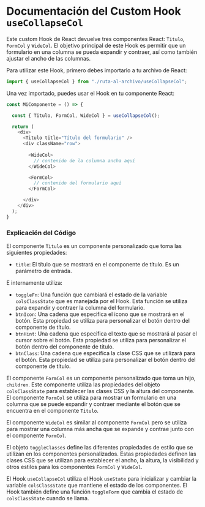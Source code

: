 # Documentación del Custom Hook `useCollapseCol`

Este custom Hook de React devuelve tres componentes React: `Titulo`, `FormCol` y `WideCol`. El objetivo principal de este Hook es permitir que un formulario en una columna se pueda expandir y contraer, así como también ajustar el ancho de las columnas.

Para utilizar este Hook, primero debes importarlo a tu archivo de React:

```javascript
import { useCollapseCol } from "./ruta-al-archivo/useCollapseCol";
```

Una vez importado, puedes usar el Hook en tu componente React:

```javascript
const MiComponente = () => {

  const { Titulo, FormCol, WideCol } = useCollapseCol();

  return (
    <div>
      <Titulo title="Título del formulario" />
      <div className="row">
      
        <WideCol>
          // contenido de la columna ancha aquí
        </WideCol>

        <FormCol>
          // contenido del formulario aquí
        </FormCol>

      </div>
    </div>
  );
}
```


### Explicación del Código

El componente `Titulo` es un componente personalizado que toma las siguientes propiedades:

- `title`: El título que se mostrará en el componente de título. Es un parámetro de entrada.

E internamente utiliza:
- `toggleFn`: Una función que cambiará el estado de la variable `colsClassState` que es manejada por el Hook. Esta función se utiliza para expandir y contraer la columna del formulario.
- `btnIcon`: Una cadena que especifica el icono que se mostrará en el botón. Esta propiedad se utiliza para personalizar el botón dentro del componente de título.
- `btnHint`: Una cadena que especifica el texto que se mostrará al pasar el cursor sobre el botón. Esta propiedad se utiliza para personalizar el botón dentro del componente de título.
- `btnClass`: Una cadena que especifica la clase CSS que se utilizará para el botón. Esta propiedad se utiliza para personalizar el botón dentro del componente de título.

El componente `FormCol` es un componente personalizado que toma un hijo, `children`. Este componente utiliza las propiedades del objeto `colsClassState` para establecer las clases CSS y la altura del componente. El componente `FormCol` se utiliza para mostrar un formulario en una columna que se puede expandir y contraer mediante el botón que se encuentra en el componente `Titulo`.

El componente `WideCol` es similar al componente `FormCol` pero se utiliza para mostrar una columna más ancha que se expande y contrae junto con el componente `FormCol`.

El objeto `toggleClasses` define las diferentes propiedades de estilo que se utilizan en los componentes personalizados. Estas propiedades definen las clases CSS que se utilizan para establecer el ancho, la altura, la visibilidad y otros estilos para los componentes `FormCol` y `WideCol`.

El Hook `useCollapseCol` utiliza el Hook `useState` para inicializar y cambiar la variable `colsClassState` que mantiene el estado de los componentes. El Hook también define una función `toggleForm` que cambia el estado de `colsClassState` cuando se llama.

